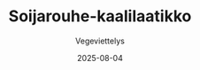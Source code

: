 ---
title: "Soijarouhe-kaalilaatikko"
image: "https://vegaanibotti.lauravuo.me/2025/08/2025-08-04_small.png"
date: 2025-08-04
receipt_url: "https://vegeviettelys.fi/soijarouhe-kaalilaatikko/"
author: "Vegeviettelys"
---